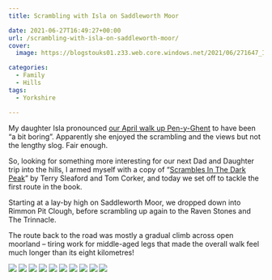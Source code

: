 ```yaml
---
title: Scrambling with Isla on Saddleworth Moor

date: 2021-06-27T16:49:27+00:00
url: /scrambling-with-isla-on-saddleworth-moor/
cover: 
  image: https://blogstouks01.z33.web.core.windows.net/2021/06/271647_IMG_2891.jpg

categories:
  - Family
  - Hills
tags:
  - Yorkshire

---
```

My daughter Isla pronounced [our April walk up Pen-y-Ghent][1] to have been “a bit boring”. Apparently she enjoyed the scrambling and the views but not the lengthy slog. Fair enough.

So, looking for something more interesting for our next Dad and Daughter trip into the hills, I armed myself with a copy of “[Scrambles In The Dark Peak][2]” by Terry Sleaford and Tom Corker, and today we set off to tackle the first route in the book.

Starting at a lay-by high on Saddleworth Moor, we dropped down into Rimmon Pit Clough, before scrambling up again to the Raven Stones and The Trinnacle.

The route back to the road was mostly a gradual climb across open moorland – tiring work for middle-aged legs that made the overall walk feel much longer than its eight kilometres!

![](https://blogstouks01.z33.web.core.windows.net/2023/08/271645_IMG_2878.jpg)
![](https://blogstouks01.z33.web.core.windows.net/2023/08/271645_IMG_2879.jpg)
![](https://blogstouks01.z33.web.core.windows.net/2023/08/271645_IMG_2880.jpg)
![](https://blogstouks01.z33.web.core.windows.net/2023/08/271645_IMG_2881.jpg)
![](https://blogstouks01.z33.web.core.windows.net/2023/08/271645_IMG_2886.jpg)
![](https://blogstouks01.z33.web.core.windows.net/2023/08/271646_IMG_2887.jpg)
![](https://blogstouks01.z33.web.core.windows.net/2023/08/271646_IMG_2891.jpg)
![](https://blogstouks01.z33.web.core.windows.net/2023/08/271646_IMG_2893.jpg)
![](https://blogstouks01.z33.web.core.windows.net/2023/08/271646_IMG_2895.jpg)
![](https://blogstouks01.z33.web.core.windows.net/2023/08/271652_IMG_0026.png)

 [1]: https://blog.iannelson.uk/pen-y-ghent/
 [2]: https://amzn.to/2T398tt
